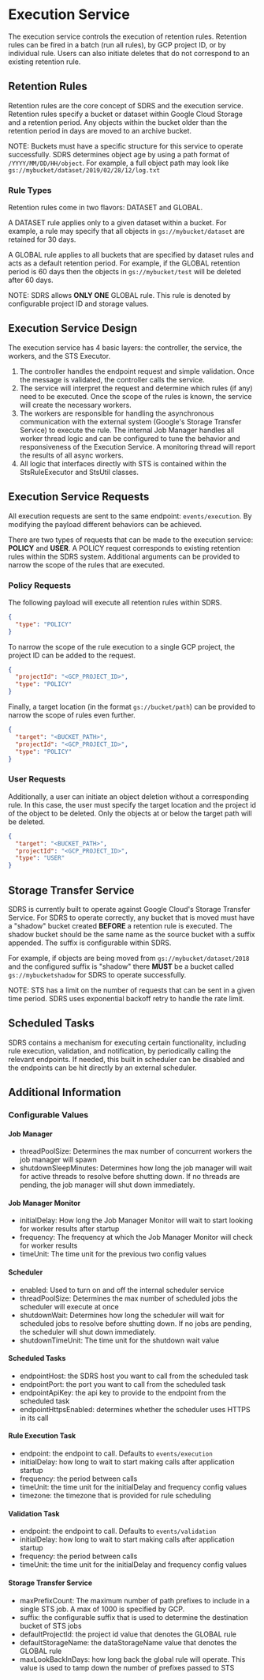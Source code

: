 # Execution Service
The execution service controls the execution of retention rules. Retention rules can be fired in a batch (run all rules), by GCP project ID, or by individual rule. Users can also initiate deletes that do not correspond to an existing retention rule.

## Retention Rules
Retention rules are the core concept of SDRS and the execution service. Retention rules specify a bucket or dataset within Google Cloud Storage and a retention period. Any objects within the bucket older than the retention period in days are moved to an archive bucket.

NOTE: Buckets must have a specific structure for this service to operate successfully. SDRS determines object age by using a path format of `/YYYY/MM/DD/HH/object`. For example, a full object path may look like `gs://mybucket/dataset/2019/02/28/12/log.txt`

### Rule Types

Retention rules come in two flavors: DATASET and GLOBAL. 

A DATASET rule applies only to a given dataset within a bucket. For example, a rule may specify that all objects in `gs://mybucket/dataset` are retained for 30 days.

A GLOBAL rule applies to all buckets that are specified by dataset rules and acts as a default retention period. For example, if the GLOBAL retention period is 60 days then the objects in `gs://mybucket/test` will be deleted after 60 days.

NOTE: SDRS allows **ONLY ONE** GLOBAL rule. This rule is denoted by configurable project ID and storage values.

## Execution Service Design
The execution service has 4 basic layers: the controller, the service, the workers, and the STS Executor. 
1) The controller handles the endpoint request and simple validation. Once the message is validated, the controller calls the service. 
2) The service will interpret the request and determine which rules (if any) need to be executed. Once the scope of the rules is known, the service will create the necessary workers.
3) The workers are responsible for handling the asynchronous communication with the external system (Google's Storage Transfer Service) to execute the rule. The internal Job Manager handles all worker thread logic and can be configured to tune the behavior and responsiveness of the Execution Service. A monitoring thread will report the results of all async workers.
4) All logic that interfaces directly with STS is contained within the StsRuleExecutor and StsUtil classes.

## Execution Service Requests
All execution requests are sent to the same endpoint: `events/execution`. By modifying the payload different behaviors can be achieved.

There are two types of requests that can be made to the execution service: **POLICY** and **USER**. A POLICY request corresponds to existing retention rules within the SDRS system. Additional arguments can be provided to narrow the scope of the rules that are executed.

### Policy Requests

The following payload will execute all retention rules within SDRS.
```json
{
  "type": "POLICY"
}
```

To narrow the scope of the rule execution to a single GCP project, the project ID can be added to the request.
```json
{
  "projectId": "<GCP_PROJECT_ID>",
  "type": "POLICY"
}
```

Finally, a target location (in the format `gs://bucket/path`) can be provided to narrow the scope of rules even further.
```json
{
  "target": "<BUCKET_PATH>",
  "projectId": "<GCP_PROJECT_ID>",
  "type": "POLICY"
}
```

### User Requests
Additionally, a user can initiate an object deletion without a corresponding rule. In this case, the user must specify the target location and the project id of the object to be deleted. Only the objects at or below the target path will be deleted.
```json
{
  "target": "<BUCKET_PATH>",
  "projectId": "<GCP_PROJECT_ID>",
  "type": "USER"
}
```

## Storage Transfer Service
SDRS is currently built to operate against Google Cloud's Storage Transfer Service. For SDRS to operate correctly, any bucket that is moved must have a "shadow" bucket created **BEFORE** a retention rule is executed. The shadow bucket should be the same name as the source bucket with a suffix appended. The suffix is configurable within SDRS.

For example, if objects are being moved from `gs://mybucket/dataset/2018` and the configured suffix is "shadow" there **MUST** be a bucket called `gs://mybucketshadow` for SDRS to operate successfully.

NOTE: STS has a limit on the number of requests that can be sent in a given time period. SDRS uses exponential backoff retry to handle the rate limit. 
## Scheduled Tasks
SDRS contains a mechanism for executing certain functionality, including rule execution, validation, and notification, by periodically calling the relevant endpoints. If needed, this built in scheduler can be disabled and the endpoints can be hit directly by an external scheduler.

## Additional Information
### Configurable Values
#### Job Manager
* threadPoolSize: Determines the max number of concurrent workers the job manager will spawn
* shutdownSleepMinutes: Determines how long the job manager will wait for active threads to resolve before shutting down. If no threads are pending, the job manager will shut down immediately.
#### Job Manager Monitor
* initialDelay: How long the Job Manager Monitor will wait to start looking for worker results after startup
* frequency: The frequency at which the Job Manager Monitor will check for worker results
* timeUnit: The time unit for the previous two config values
#### Scheduler
* enabled: Used to turn on and off the internal scheduler service
* threadPoolSize: Determines the max number of scheduled jobs the scheduler will execute at once
* shutdownWait: Determines how long the scheduler will wait for scheduled jobs to resolve before shutting down. If no jobs are pending, the scheduler will shut down immediately.
* shutdownTimeUnit: The time unit for the shutdown wait value
#### Scheduled Tasks
* endpointHost: the SDRS host you want to call from the scheduled task
* endpointPort: the port you want to call from the scheduled task
* endpointApiKey: the api key to provide to the endpoint from the scheduled task
* endpointHttpsEnabled: determines whether the scheduler uses HTTPS in its call
#### Rule Execution Task
* endpoint: the endpoint to call. Defaults to `events/execution`
* initialDelay: how long to wait to start making calls after application startup
* frequency: the period between calls
* timeUnit: the time unit for the initialDelay and frequency config values
* timezone: the timezone that is provided for rule scheduling
#### Validation Task
* endpoint: the endpoint to call. Defaults to `events/validation`
* initialDelay: how long to wait to start making calls after application startup
* frequency: the period between calls
* timeUnit: the time unit for the initialDelay and frequency config values
#### Storage Transfer Service
* maxPrefixCount: The maximum number of path prefixes to include in a single STS job. A max of 1000 is specified by GCP.
* suffix: the configurable suffix that is used to determine the destination bucket of STS jobs
* defaultProjectId: the project id value that denotes the GLOBAL rule
* defaultStorageName: the dataStorageName value that denotes the GLOBAL rule
* maxLookBackInDays: how long back the global rule will operate. This value is used to tamp down the number of prefixes passed to STS

